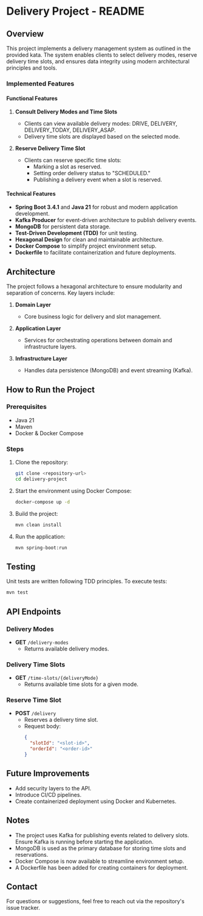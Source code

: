 # Delivery Project - README

## Overview
This project implements a delivery management system as outlined in the provided kata. The system enables clients to select delivery modes, reserve delivery time slots, and ensures data integrity using modern architectural principles and tools.

### Implemented Features
#### Functional Features
1. **Consult Delivery Modes and Time Slots**
   - Clients can view available delivery modes: DRIVE, DELIVERY, DELIVERY_TODAY, DELIVERY_ASAP.
   - Delivery time slots are displayed based on the selected mode.

2. **Reserve Delivery Time Slot**
   - Clients can reserve specific time slots:
     - Marking a slot as reserved.
     - Setting order delivery status to "SCHEDULED."
     - Publishing a delivery event when a slot is reserved.

#### Technical Features
- **Spring Boot 3.4.1** and **Java 21** for robust and modern application development.
- **Kafka Producer** for event-driven architecture to publish delivery events.
- **MongoDB** for persistent data storage.
- **Test-Driven Development (TDD)** for unit testing.
- **Hexagonal Design** for clean and maintainable architecture.
- **Docker Compose** to simplify project environment setup.
- **Dockerfile** to facilitate containerization and future deployments.

## Architecture
The project follows a hexagonal architecture to ensure modularity and separation of concerns. Key layers include:

1. **Domain Layer**
   - Core business logic for delivery and slot management.

2. **Application Layer**
   - Services for orchestrating operations between domain and infrastructure layers.

3. **Infrastructure Layer**
   - Handles data persistence (MongoDB) and event streaming (Kafka).

## How to Run the Project
### Prerequisites
- Java 21
- Maven
- Docker & Docker Compose

### Steps
1. Clone the repository:
   ```bash
   git clone <repository-url>
   cd delivery-project
   ```
2. Start the environment using Docker Compose:
   ```bash
   docker-compose up -d
   ```
3. Build the project:
   ```bash
   mvn clean install
   ```
4. Run the application:
   ```bash
   mvn spring-boot:run
   ```

## Testing
Unit tests are written following TDD principles. To execute tests:
```bash
mvn test
```

## API Endpoints
### Delivery Modes
- **GET** `/delivery-modes`
  - Returns available delivery modes.

### Delivery Time Slots
- **GET** `/time-slots/{deliveryMode}`
  - Returns available time slots for a given mode.

### Reserve Time Slot
- **POST** `/delivery`
  - Reserves a delivery time slot.
  - Request body:
    ```json
    {
      "slotId": "<slot-id>",
      "orderId": "<order-id>"
    }
    ```

## Future Improvements
- Add security layers to the API.
- Introduce CI/CD pipelines.
- Create containerized deployment using Docker and Kubernetes.

## Notes
- The project uses Kafka for publishing events related to delivery slots. Ensure Kafka is running before starting the application.
- MongoDB is used as the primary database for storing time slots and reservations.
- Docker Compose is now available to streamline environment setup.
- A Dockerfile has been added for creating containers for deployment.

## Contact
For questions or suggestions, feel free to reach out via the repository's issue tracker.

